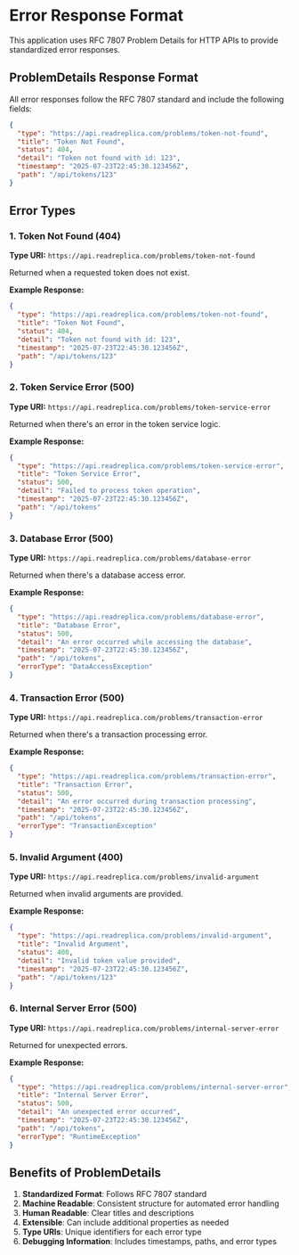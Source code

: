 # Error Response Format

This application uses RFC 7807 Problem Details for HTTP APIs to provide standardized error responses.

## ProblemDetails Response Format

All error responses follow the RFC 7807 standard and include the following fields:

```json
{
  "type": "https://api.readreplica.com/problems/token-not-found",
  "title": "Token Not Found",
  "status": 404,
  "detail": "Token not found with id: 123",
  "timestamp": "2025-07-23T22:45:30.123456Z",
  "path": "/api/tokens/123"
}
```

## Error Types

### 1. Token Not Found (404)
**Type URI:** `https://api.readreplica.com/problems/token-not-found`

Returned when a requested token does not exist.

**Example Response:**
```json
{
  "type": "https://api.readreplica.com/problems/token-not-found",
  "title": "Token Not Found",
  "status": 404,
  "detail": "Token not found with id: 123",
  "timestamp": "2025-07-23T22:45:30.123456Z",
  "path": "/api/tokens/123"
}
```

### 2. Token Service Error (500)
**Type URI:** `https://api.readreplica.com/problems/token-service-error`

Returned when there's an error in the token service logic.

**Example Response:**
```json
{
  "type": "https://api.readreplica.com/problems/token-service-error",
  "title": "Token Service Error",
  "status": 500,
  "detail": "Failed to process token operation",
  "timestamp": "2025-07-23T22:45:30.123456Z",
  "path": "/api/tokens"
}
```

### 3. Database Error (500)
**Type URI:** `https://api.readreplica.com/problems/database-error`

Returned when there's a database access error.

**Example Response:**
```json
{
  "type": "https://api.readreplica.com/problems/database-error",
  "title": "Database Error",
  "status": 500,
  "detail": "An error occurred while accessing the database",
  "timestamp": "2025-07-23T22:45:30.123456Z",
  "path": "/api/tokens",
  "errorType": "DataAccessException"
}
```

### 4. Transaction Error (500)
**Type URI:** `https://api.readreplica.com/problems/transaction-error`

Returned when there's a transaction processing error.

**Example Response:**
```json
{
  "type": "https://api.readreplica.com/problems/transaction-error",
  "title": "Transaction Error",
  "status": 500,
  "detail": "An error occurred during transaction processing",
  "timestamp": "2025-07-23T22:45:30.123456Z",
  "path": "/api/tokens",
  "errorType": "TransactionException"
}
```

### 5. Invalid Argument (400)
**Type URI:** `https://api.readreplica.com/problems/invalid-argument`

Returned when invalid arguments are provided.

**Example Response:**
```json
{
  "type": "https://api.readreplica.com/problems/invalid-argument",
  "title": "Invalid Argument",
  "status": 400,
  "detail": "Invalid token value provided",
  "timestamp": "2025-07-23T22:45:30.123456Z",
  "path": "/api/tokens/123"
}
```

### 6. Internal Server Error (500)
**Type URI:** `https://api.readreplica.com/problems/internal-server-error`

Returned for unexpected errors.

**Example Response:**
```json
{
  "type": "https://api.readreplica.com/problems/internal-server-error",
  "title": "Internal Server Error",
  "status": 500,
  "detail": "An unexpected error occurred",
  "timestamp": "2025-07-23T22:45:30.123456Z",
  "path": "/api/tokens",
  "errorType": "RuntimeException"
}
```

## Benefits of ProblemDetails

1. **Standardized Format**: Follows RFC 7807 standard
2. **Machine Readable**: Consistent structure for automated error handling
3. **Human Readable**: Clear titles and descriptions
4. **Extensible**: Can include additional properties as needed
5. **Type URIs**: Unique identifiers for each error type
6. **Debugging Information**: Includes timestamps, paths, and error types
